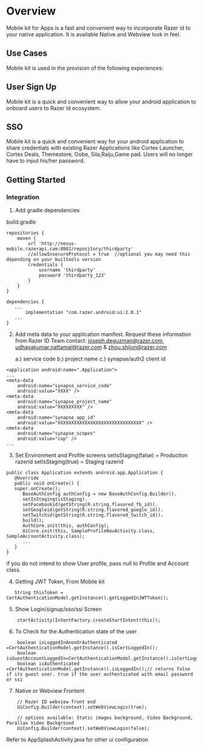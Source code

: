 # Overview

Mobile kit for Apps is a fast and convenient way to incorporate Razer id to your native application. It is available Native and Webview look in feel.

## Use Cases
Mobile kit is used in the provision of the following experiences:
## User Sign Up
Mobile kit is a quick and convenient way to allow your android application to onboard users to Razer Id ecosystem.
## SSO
Mobile kit is a quick and convenient way for your android application to share credentials with existing Razer Applications like Cortex Launcher, Cortex Deals, Themestore, Oobe, Sila,Raiju,Game pad.
Users will no longer have to input his/her password.
## Getting Started

### Integration

1. Add gradle dependencies

build.gradle
```
repositories {
    maven {
        url 'http://nexus-mobile.razerapi.com:8081/repository/thirdparty'
        //allowInsecureProtocol = true  //optional you may need this depending on your builtools version
        credentials {
            username 'thirdparty'
            password 'thirdparty_123'
        }
    }
}
 
dependencies {
   ...
       implementation "com.razer.android:ui:2.0.1"
   ...
}
```
2. Add meta data to your application manifest. Request these information from Razer ID Team
   contact: joseph.deguzman@razer.com, udhayakumar.nattamai@razer.com & zhou.shijun@razer.com

   a.) service code
   b.) project name
   c.) synapse/auth2 client id

```
<application android:name=".Application">
...
<meta-data
    android:name="synapse_service_code"
    android:value="XXXX" />
<meta-data
    android:name="synapse_project_name"
    android:value="XXXXXXXXX" />
<meta-data
    android:name="synapse_app_id"
    android:value="XXXXXXXXXXXXXXXXXXXXXXXXXXXXXXX" />
<meta-data
    android:name="synapse_scopes"
    android:value="cop" />
...
```
3. Set Environment and Profile screens
   setIsStaging(false) = Production razerid
   setIsStaging(true)   = Staging razerid

```
public class Application extends android.app.Application {
   @Override
   public void onCreate() {
   super.onCreate();
      BaseAuthConfig authConfig = new BaseAuthConfig.Builder().
      setIsStaging(isStaging).
      setFacebookid(getString(R.string.flavored_fb_id)).
      setGoogleid(getString(R.string.flavored_google_id)).
      setTwitchid(getString(R.string.flavored_twitch_id)).
      build();
      AuthCore.init(this, authConfig);
      UiCore.init(this, SampleProfileNavActivity.class, SampleAccountActivity.class);
      ...
   }
}
```

if you do not intend to show User profile, pass null to Profile and Account class.

4. Getting JWT Token, From Mobile kit
```
   String thisToken = CertAuthenticationModel.getInstance().getLoggedInJWTToken();
```
5. Show Login/signup/sso/ssi  Screen
```
    startActivity(IntentFactory.createStartIntent(this));
```
6. To Check for the Authentication state of the user
```
    boolean isLoggedInAnonOrAuthenticated =CertAuthenticationModel.getInstance().isCertLoggedIn();
    boolean isGuestAccountLoggedIn=CertAuthenticationModel.getInstance().isCertLoggedInAnon();
    boolean isAuthenticated =CertAuthenticationModel.getInstance().isLoggedIn();// returns false if its guest user. true if the user authenticated with email password or ssi
```
7. Native or Webview Frontent
```
    // Razer ID webview front end
    UiConfig.Builder(context).setWebViewLogin(true);  
    
    // options available: Static images background, Video Background, Parallax Video Background
    UiConfig.Builder(context).setWebViewLogin(false);  
```
Refer  to AppSplashActivity.java for other ui configuration
